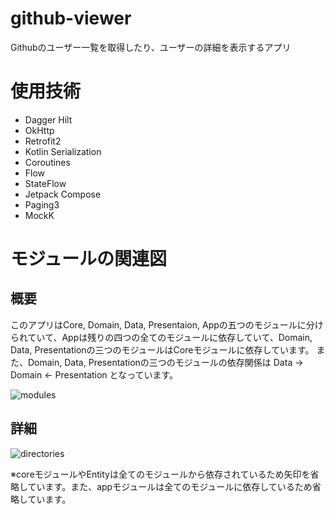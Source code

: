 # github-viewer

Githubのユーザー一覧を取得したり、ユーザーの詳細を表示するアプリ

# 使用技術

- Dagger Hilt
- OkHttp
- Retrofit2
- Kotlin Serialization
- Coroutines
- Flow
- StateFlow
- Jetpack Compose
- Paging3
- MockK

# モジュールの関連図

## 概要

このアプリはCore, Domain, Data, Presentaion, Appの五つのモジュールに分けられていて、Appは残りの四つの全てのモジュールに依存していて、Domain, Data,
Presentationの三つのモジュールはCoreモジュールに依存しています。 また、Domain, Data, Presentationの三つのモジュールの依存関係は Data ->
Domain <- Presentation となっています。

![modules](https://user-images.githubusercontent.com/88303689/166624713-7adeb862-7b73-4948-b4dd-c03424d1b380.png)

## 詳細

![directories](https://user-images.githubusercontent.com/88303689/166625871-7b482844-44d2-4f29-bf77-37be6e265a0a.png)

※coreモジュールやEntityは全てのモジュールから依存されているため矢印を省略しています。また、appモジュールは全てのモジュールに依存しているため省略しています。

